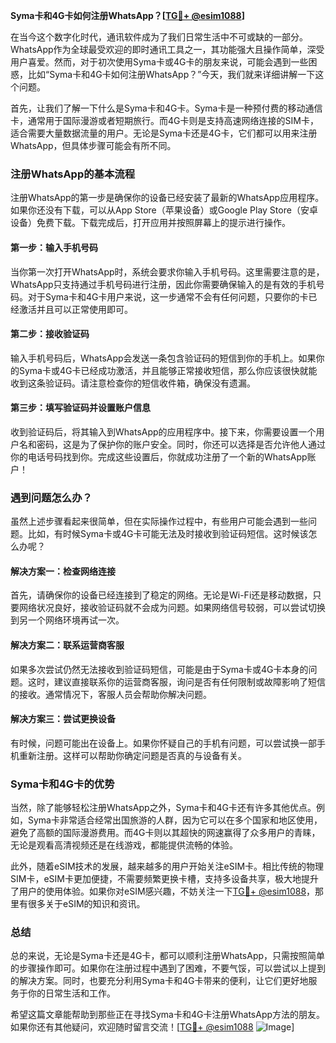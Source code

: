 **Syma卡和4G卡如何注册WhatsApp？[[TG💪+ @esim1088](https://t.me/s/esim1088)]**

在当今这个数字化时代，通讯软件成为了我们日常生活中不可或缺的一部分。WhatsApp作为全球最受欢迎的即时通讯工具之一，其功能强大且操作简单，深受用户喜爱。然而，对于初次使用Syma卡或4G卡的朋友来说，可能会遇到一些困惑，比如“Syma卡和4G卡如何注册WhatsApp？”今天，我们就来详细讲解一下这个问题。

首先，让我们了解一下什么是Syma卡和4G卡。Syma卡是一种预付费的移动通信卡，通常用于国际漫游或者短期旅行。而4G卡则是支持高速网络连接的SIM卡，适合需要大量数据流量的用户。无论是Syma卡还是4G卡，它们都可以用来注册WhatsApp，但具体步骤可能会有所不同。

### 注册WhatsApp的基本流程

注册WhatsApp的第一步是确保你的设备已经安装了最新的WhatsApp应用程序。如果你还没有下载，可以从App Store（苹果设备）或Google Play Store（安卓设备）免费下载。下载完成后，打开应用并按照屏幕上的提示进行操作。

#### 第一步：输入手机号码

当你第一次打开WhatsApp时，系统会要求你输入手机号码。这里需要注意的是，WhatsApp只支持通过手机号码进行注册，因此你需要确保输入的是有效的手机号码。对于Syma卡和4G卡用户来说，这一步通常不会有任何问题，只要你的卡已经激活并且可以正常使用即可。

#### 第二步：接收验证码

输入手机号码后，WhatsApp会发送一条包含验证码的短信到你的手机上。如果你的Syma卡或4G卡已经成功激活，并且能够正常接收短信，那么你应该很快就能收到这条验证码。请注意检查你的短信收件箱，确保没有遗漏。

#### 第三步：填写验证码并设置账户信息

收到验证码后，将其输入到WhatsApp的应用程序中。接下来，你需要设置一个用户名和密码，这是为了保护你的账户安全。同时，你还可以选择是否允许他人通过你的电话号码找到你。完成这些设置后，你就成功注册了一个新的WhatsApp账户！

### 遇到问题怎么办？

虽然上述步骤看起来很简单，但在实际操作过程中，有些用户可能会遇到一些问题。比如，有时候Syma卡或4G卡可能无法及时接收到验证码短信。这时候该怎么办呢？

#### 解决方案一：检查网络连接

首先，请确保你的设备已经连接到了稳定的网络。无论是Wi-Fi还是移动数据，只要网络状况良好，接收验证码就不会成为问题。如果网络信号较弱，可以尝试切换到另一个网络环境再试一次。

#### 解决方案二：联系运营商客服

如果多次尝试仍然无法接收到验证码短信，可能是由于Syma卡或4G卡本身的问题。这时，建议直接联系你的运营商客服，询问是否有任何限制或故障影响了短信的接收。通常情况下，客服人员会帮助你解决问题。

#### 解决方案三：尝试更换设备

有时候，问题可能出在设备上。如果你怀疑自己的手机有问题，可以尝试换一部手机重新注册。这样可以帮助你确定问题是否真的与设备有关。

### Syma卡和4G卡的优势

当然，除了能够轻松注册WhatsApp之外，Syma卡和4G卡还有许多其他优点。例如，Syma卡非常适合经常出国旅游的人群，因为它可以在多个国家和地区使用，避免了高额的国际漫游费用。而4G卡则以其超快的网速赢得了众多用户的青睐，无论是观看高清视频还是在线游戏，都能提供流畅的体验。

此外，随着eSIM技术的发展，越来越多的用户开始关注eSIM卡。相比传统的物理SIM卡，eSIM卡更加便捷，不需要频繁更换卡槽，支持多设备共享，极大地提升了用户的使用体验。如果你对eSIM感兴趣，不妨关注一下[TG💪+ @esim1088](https://t.me/s/esim1088)，那里有很多关于eSIM的知识和资讯。

### 总结

总的来说，无论是Syma卡还是4G卡，都可以顺利注册WhatsApp，只需按照简单的步骤操作即可。如果你在注册过程中遇到了困难，不要气馁，可以尝试以上提到的解决方案。同时，也要充分利用Syma卡和4G卡带来的便利，让它们更好地服务于你的日常生活和工作。

希望这篇文章能帮助到那些正在寻找Syma卡和4G卡注册WhatsApp方法的朋友。如果你还有其他疑问，欢迎随时留言交流！[[TG💪+ @esim1088](https://t.me/s/esim1088) ![Image](https://i.postimg.cc/4NQfJmqS/Snipaste-2025-05-13-00-14-12.png)]